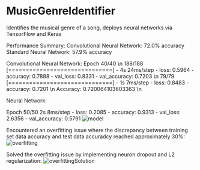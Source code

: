 # MusicGenreIdentifier
Identifies the musical genre of a song, deploys neural networks via TensorFlow and Keras

Performance Summary:
Convolutional Neural Network: 72.0% accuracy
Standard Neural Network: 57.9% accuracy

Convolutional Neural Network: 
Epoch 40/40 \n
188/188 [==============================] - 4s 24ms/step - loss: 0.5964 - accuracy: 0.7888 - val_loss: 0.8331 - val_accuracy: 0.7203 \n
79/79 [==============================] - 1s 7ms/step - loss: 0.8483 - accuracy: 0.7201 \n
Accuracy: 0.720064103603363 \n

Neural Network:

Epoch 50/50
2s 8ms/step - loss: 0.2085 - accuracy: 0.9313 - val_loss: 2.6356 - val_accuracy: 0.5791
![model](https://user-images.githubusercontent.com/73067824/209717989-f97d99ac-cbdb-47c2-8135-8549fd8479e8.png)

Encountered an overfitting issue where the discrepancy between training set data accuracy and test data accuradcy reached approximately 30%:
![overfitting](https://user-images.githubusercontent.com/73067824/209717458-7257c76c-fef0-4c65-9034-6104659e91bb.png)

Solved the overfitting issue by implementing neuron dropout and L2 regularization:
![overfittingSolution](https://user-images.githubusercontent.com/73067824/209717664-8dca8b0d-4718-4ea1-8e3e-a6c2271eb484.png)

